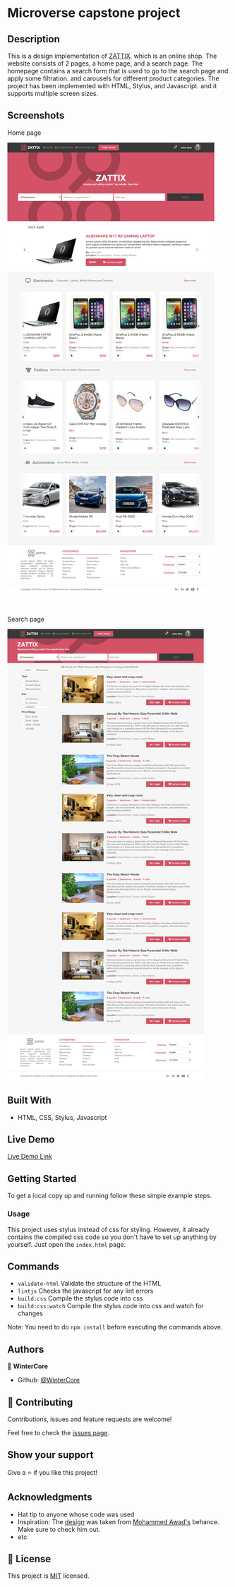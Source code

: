 # Microverse capstone project

## Description

This is a design implementation of [ZATTIX](https://www.behance.net/gallery/24796463/ZATTIX). which is an online shop. The website consists of 2 pages, a home page, and a search page. The homepage contains a search form that is used to go to the search page and apply some filtration. and carousels for different product categories.
The project has been implemented with HTML, Stylus, and Javascript. and it supports multiple screen sizes.


## Screenshots
Home page
<br />

![screenshot](./app_screenshot1.png)

<br />

Search page
<br />

![screenshot](./app_screenshot2.png)

## Built With

- HTML, CSS, Stylus, Javascript

## Live Demo

[Live Demo Link](https://wintercore.github.io/microverse-html-capstone-project/)


## Getting Started

To get a local copy up and running follow these simple example steps.

### Usage
This project uses stylus instead of css for styling. However, it already contains the compiled css code so you don't have to set up anything by yourself.
Just open the `index.html` page.

## Commands
- `validate-html` Validate the structure of the HTML
- `lintjs` Checks the javascript for any lint errors
- `build:css` Compile the stylus code into css
- `build:css:watch` Compile the stylus code into css and watch for changes

Note: You need to do `npm install` before executing the commands above.

## Authors

👤 **WinterCore**

- Github: [@WinterCore](https://github.com/WinterCore)

## 🤝 Contributing

Contributions, issues and feature requests are welcome!

Feel free to check the [issues page](issues/).

## Show your support

Give a ⭐️ if you like this project!

## Acknowledgments

- Hat tip to anyone whose code was used
- Inspiration: The [design](https://www.behance.net/gallery/24796463/ZATTIX) was taken from [Mohammed Awad's](https://www.behance.net/M_Awad) behance. Make sure to check him out.
- etc

## 📝 License

This project is [MIT](lic.url) licensed.